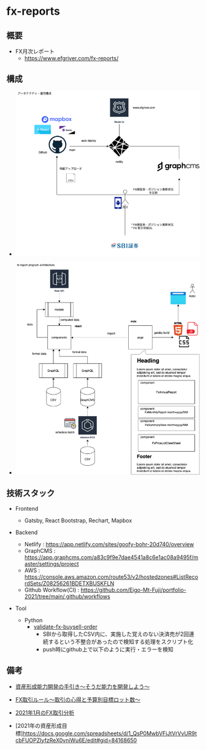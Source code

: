 # fx-reports

## 概要

* FX月次レポート
  * https://www.efgriver.com/fx-reports/

## 構成

* ![img](./docs/architecture.png)

* ![img](./docs/program-architecture.png)

## 技術スタック

* Frontend
  * Gatsby, React Bootstrap, Rechart, Mapbox

* Backend
  * Netlify : https://app.netlify.com/sites/goofy-bohr-20d740/overview
  * GraphCMS : https://app.graphcms.com/a83c9f9e7dae4541a8c6e1ac08a9495f/master/settings/project
  * AWS : https://console.aws.amazon.com/route53/v2/hostedzones#ListRecordSets/Z08256261BDETXBUSKFLN
  * Github Workflow(CI) : https://github.com/Eigo-Mt-Fuji/portfolio-2021/tree/main/.github/workflows

* Tool
  * Python
      * [validate-fx-buysell-order](./scripts/validate-fx-buysell-order.py)
        * SBIから取得したCSV内に、実施した覚えのない決済売が2回連続するという不整合があったので検知する処理をスクリプト化
        * push時にgithub上で以下のように実行・エラーを検知

## 備考

- [資産形成能力開発の手引き〜そうだ能力を開発しよう〜](https://github.com/Eigo-Mt-Fuji/portfolio-2021/blob/main/docs/README-%E6%8A%95%E8%B3%87%E8%83%BD%E5%8A%9B%E9%96%8B%E7%99%BA.md)

- [FX取引ルール〜取引の心得と予算別目標ロット数〜](https://github.com/Eigo-Mt-Fuji/efg-confidential/blob/master/final_income_tax/README-FX-TRADING-RULE.md)

- [2021年1月のFX取引分析](https://github.com/Eigo-Mt-Fuji/portfolio-2021/blob/main/docs/README-%E5%80%8B%E4%BA%BA%E5%AD%A6%E7%BF%92-20210115.md#123-fx%E5%8F%96%E5%BC%95%E5%88%86%E6%9E%90-2021%E5%B9%B41%E6%9C%88)

- [2021年の資産形成目標]https://docs.google.com/spreadsheets/d/1_QsP0MwbVFjJtVrVvUR9tcbFUOPZIyfzReX0vniWu6E/edit#gid=84168650
